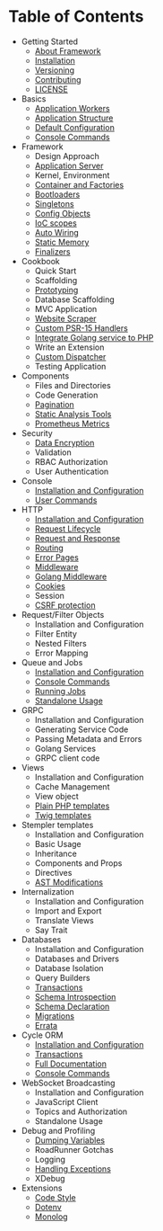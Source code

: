 # Table of Contents

* Getting Started
    * [About Framework](about/spiral.md)
    * [Installation](about/install.md)
    * [Versioning](about/semver.md)
    * [Contributing](about/contributing.md)
    * [LICENSE](license.md)
* Basics
    * [Application Workers](basic/workers.md)
    * [Application Structure](basic/structure.md)
    * [Default Configuration](basic/configuration.md)
    * [Console Commands](basic/commands.md)
* Framework
    * Design Approach
    * [Application Server](framework/application-server.md)
    * Kernel, Environment
    * [Container and Factories](framework/container.md)
    * [Bootloaders](framework/bootloaders.md)
    * [Singletons](framework/singletons.md)
    * [Config Objects](framework/config.md)
    * [IoC scopes](framework/scopes.md)
    * [Auto Wiring](framework/auto-wiring.md)
    * [Static Memory](framework/memory.md)
    * [Finalizers](framework/finalizers.md)
* Cookbook
    * Quick Start
    * Scaffolding
    * [Prototyping](cookbook/prototype.md)
    * Database Scaffolding
    * MVC Application
    * [Website Scraper](cookbook/scraper.md)
    * [Custom PSR-15 Handlers](cookbook/psr-15.md)
    * [Integrate Golang service to PHP](cookbook/golang-library.md)
    * Write an Extension       
    * [Custom Dispatcher](cookbook/custom-dispatcher.md)
    * Testing Application
* Components
    * Files and Directories
    * Code Generation
    * [Pagination](component/pagination.md)
    * [Static Analysis Tools](component/tokenizer.md)
    * [Prometheus Metrics](component/metrics.md)
* Security
    * [Data Encryption](component/encrypter.md)
    * Validation
    * RBAC Authorization
    * User Authentication
* Console
    * [Installation and Configuration](console/configuration.md)
    * [User Commands](console/commands.md)
* HTTP
    * [Installation and Configuration](http/configuration.md)
    * [Request Lifecycle](http/lifecycle.md)
    * [Request and Response](http/request-response.md)
    * [Routing](http/routing.md)
    * [Error Pages](http/errors.md)
    * [Middleware](http/middleware.md)
    * [Golang Middleware](http/golang.md)
    * [Cookies](http/cookies.md)
    * Session
    * [CSRF protection](http/csrf.md)
* Request/Filter Objects
    * Installation and Configuration
    * Filter Entity
    * Nested Filters
    * Error Mapping
* Queue and Jobs
    * [Installation and Configuration](queue/configuration.md)
    * [Console Commands](queue/commands.md)
    * [Running Jobs](queue/jobs.md)
    * [Standalone Usage](queue/standalone.md)
* GRPC
    * Installation and Configuration
    * Generating Service Code
    * Passing Metadata and Errors
    * Golang Services
    * GRPC client code
* Views
    * Installation and Configuration
    * Cache Management
    * View object
    * [Plain PHP templates](views/native.md)
    * [Twig templates](views/twig.md)
* Stempler templates
    * Installation and Configuration
    * Basic Usage
    * Inheritance
    * Components and Props
    * Directives
    * [AST Modifications](stempler/visitors.md)
* Internalization
    * Installation and Configuration
    * Import and Export
    * Translate Views
    * Say Trait
* Databases
    * Installation and Configuration
    * Databases and Drivers
    * Database Isolation
    * Query Builders
    * [Transactions](database/transactions.md)
    * [Schema Introspection](database/introspection.md)
    * [Schema Declaration](database/declaration.md)
    * [Migrations](database/migrations.md)
    * [Errata](database/errata.md)
* Cycle ORM
    * [Installation and Configuration](cycle/configuration.md)
    * [Transactions](cycle/transactions.md)
    * [Full Documentation](cycle/documentation.md)
    * [Console Commands](cycle/commands.md)
* WebSocket Broadcasting
    * Installation and Configuration
    * JavaScript Client
    * Topics and Authorization
    * Standalone Usage
* Debug and Profiling
    * [Dumping Variables](debug/dumps.md)
    * RoadRunner Gotchas
    * Logging
    * [Handling Exceptions](debug/exceptions.md)
    * XDebug
* Extensions
    * [Code Style](extension/code-style.md)
    * [Dotenv](extension/dotenv.md)   
    * [Monolog](extension/monolog.md)

